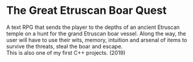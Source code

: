 # The Great Etruscan Boar Quest
A text RPG that sends the player to the depths of an ancient Etruscan temple on a hunt for the grand Etruscan boar vessel.
Along the way, the user will have to use their wits, memory, intuition and arsenal of items to survive the threats, steal the boar and escape.<br />
This is also one of my first C++ projects. (2019)
